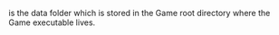 <PP> is the data folder which is stored in the Game root directory where the Game executable lives.
